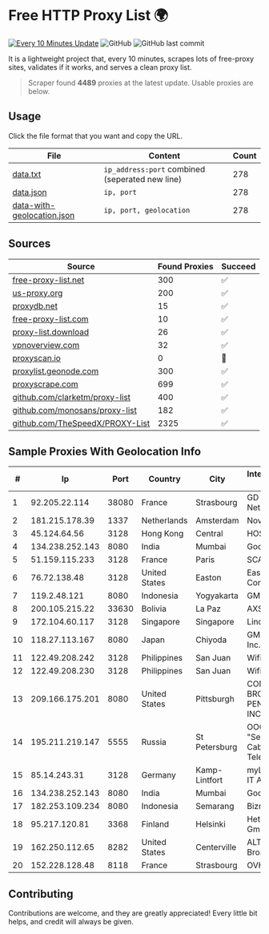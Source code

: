 
# Free HTTP Proxy List 🌍

[![Every 10 Minutes Update](https://github.com/mertguvencli/http-proxy-list/actions/workflows/main.yml/badge.svg?branch=main)](https://github.com/mertguvencli/http-proxy-list/actions/workflows/main.yml)
![GitHub](https://img.shields.io/github/license/mertguvencli/http-proxy-list)
![GitHub last commit](https://img.shields.io/github/last-commit/mertguvencli/http-proxy-list)

It is a lightweight project that, every 10 minutes, scrapes lots of free-proxy sites, validates if it works, and serves a clean proxy list.


> Scraper found **4489** proxies at the latest update. Usable proxies are below.

## Usage

Click the file format that you want and copy the URL.


|File|Content|Count|
|----|-------|-----|
|[data.txt](https://raw.githubusercontent.com/mertguvencli/http-proxy-list/main/proxy-list/data.txt)|`ip_address:port` combined (seperated new line)|278|
|[data.json](https://raw.githubusercontent.com/mertguvencli/http-proxy-list/main/proxy-list/data.json)|`ip, port`|278|
|[data-with-geolocation.json](https://raw.githubusercontent.com/mertguvencli/http-proxy-list/main/proxy-list/data-with-geolocation.json)|`ip, port, geolocation`|278|

## Sources

|Source|Found Proxies|Succeed|
|------|-------------|-------|
|[free-proxy-list.net](https://free-proxy-list.net)|300|✅|
|[us-proxy.org](https://www.us-proxy.org)|200|✅|
|[proxydb.net](http://proxydb.net)|15|✅|
|[free-proxy-list.com](https://free-proxy-list.com/?page=&port=&type%5B%5D=http&type%5B%5D=https&up_time=0&search=Search)|10|✅|
|[proxy-list.download](https://www.proxy-list.download/HTTP)|26|✅|
|[vpnoverview.com](https://vpnoverview.com/privacy/anonymous-browsing/free-proxy-servers)|32|✅|
|[proxyscan.io](https://www.proxyscan.io)|0|🚫|
|[proxylist.geonode.com](https://proxylist.geonode.com/api/proxy-list?limit=300&page=1&sort_by=lastChecked&sort_type=desc&protocols=http,https)|300|✅|
|[proxyscrape.com](https://api.proxyscrape.com/v2/?request=displayproxies&protocol=http&timeout=10000&country=all&ssl=all&anonymity=all)|699|✅|
|[github.com/clarketm/proxy-list](https://raw.githubusercontent.com/clarketm/proxy-list/master/proxy-list-raw.txt)|400|✅|
|[github.com/monosans/proxy-list](https://raw.githubusercontent.com/monosans/proxy-list/main/proxies/http.txt)|182|✅|
|[github.com/TheSpeedX/PROXY-List](https://raw.githubusercontent.com/TheSpeedX/PROXY-List/master/http.txt)|2325|✅|


## Sample Proxies With Geolocation Info

|#|Ip|Port|Country|City|Internet Service Provider|
|-|--|----|-------|----|-------------------------|
|1|92.205.22.114|38080|France|Strasbourg|GD MASS Network|
|2|181.215.178.39|1337|Netherlands|Amsterdam|NovoServe B.V.|
|3|45.124.64.56|3128|Hong Kong|Central|HOSTUS|
|4|134.238.252.143|8080|India|Mumbai|Google LLC|
|5|51.159.115.233|3128|France|Paris|SCALEWAY|
|6|76.72.138.48|3128|United States|Easton|Easton Utilities Commission|
|7|119.2.48.121|8080|Indonesia|Yogyakarta|GMEDIA|
|8|200.105.215.22|33630|Bolivia|La Paz|AXS Bolivia S. A.|
|9|172.104.60.117|3128|Singapore|Singapore|Linode, LLC|
|10|118.27.113.167|8080|Japan|Chiyoda|GMO Internet, Inc.|
|11|122.49.208.242|3128|Philippines|San Juan|WifiCity, Inc|
|12|122.49.208.230|3128|Philippines|San Juan|WifiCity, Inc|
|13|209.166.175.201|8080|United States|Pittsburgh|CONTINENTAL BROADBAND PENNSYLVANIA, INC.|
|14|195.211.219.147|5555|Russia|St Petersburg|OOO "Sestroretskoe Cable Television"|
|15|85.14.243.31|3128|Germany|Kamp-Lintfort|myLoc managed IT AG|
|16|134.238.252.143|8080|India|Mumbai|Google LLC|
|17|182.253.109.234|8080|Indonesia|Semarang|Biznet Metronet|
|18|95.217.120.81|3368|Finland|Helsinki|Hetzner Online GmbH|
|19|162.250.112.65|8282|United States|Centerville|ALTIUS Broadband, LLC|
|20|152.228.128.48|8118|France|Strasbourg|OVH SAS|



## Contributing

Contributions are welcome, and they are greatly appreciated! Every
little bit helps, and credit will always be given.

